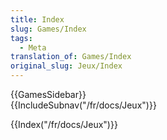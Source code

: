 ```yaml
---
title: Index
slug: Games/Index
tags:
  - Meta
translation_of: Games/Index
original_slug: Jeux/Index
---
```

<div>{{GamesSidebar}}</div><div>{{IncludeSubnav("/fr/docs/Jeux")}}</div>

<p>{{Index("/fr/docs/Jeux")}}</p>
